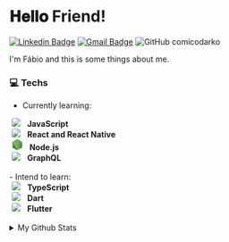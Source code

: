 # 𝐇𝐞𝐥𝐥𝐨 Friend!

[![Linkedin Badge](https://img.shields.io/badge/-LinkedIn-blue?style=flat-square&logo=Linkedin&logoColor=white&link=https://www.linkedin.com/in/comico/)](https://www.linkedin.com/in/comico/)
[![Gmail Badge](https://img.shields.io/badge/-Gmail-c14438?style=flat-square&logo=Gmail&logoColor=white&link=mailto:bitotajima@gmail.com)](mailto:bitotajima@gmail.com)
![GitHub comicodarko](https://img.shields.io/github/followers/comicodarko?label=follow&style=social)

I'm Fábio and this is some things about me.

### :computer:  Techs

- Currently learning:
<div>
  <img style="margin-left: 4px; margin-right: 8px; border-radius: 3px;" src="https://i.ibb.co/cgfb70b/asdd.png" width="20"/> <b>JavaScript</b>
</div> 
<div>
  <img style="margin-left: 4px; margin-right: 8px; border-radius: 3px;" src="https://i.ibb.co/4RHMmLQ/react.png" width="20"/> <b>React and React Native</b>
</div> 
<div>
  <img style="margin-left: 4px; margin-right: 8px; border-radius: 3px;" src="https://raw.githubusercontent.com/github/explore/80688e429a7d4ef2fca1e82350fe8e3517d3494d/topics/nodejs/nodejs.png" width="20"/> <b>Node.js</b>
</div>
<div>
  <img style="margin-left: 4px; margin-right: 8px; border-radius: 3px;" src="https://i.ibb.co/2nrNSzf/graphql.png" width="20"/> <b>GraphQL</b>
</div>  
<br />
- Intend to learn:

<div>
  <img style="margin-left: 4px; margin-right: 8px; border-radius: 3px;" src="https://i.ibb.co/PZ2XZgr/ts.png" width="20"/> <b>TypeScript</b>
</div>
<div>
  <img style="margin-left: 4px; margin-right: 8px; border-radius: 3px;" src="https://cdn.freebiesupply.com/logos/thumbs/2x/dart-logo.png" width="20"/> <b>Dart</b>
</div>
<div>
  <img style="margin-left: 4px; margin-right: 8px; border-radius: 3px;" src="https://i.ibb.co/HHnyWDd/flutter-logo-5086-DD11-C5-seeklogo-com.webp" height="20"/> <b>Flutter</b>
</div>
<br />

<details>
  <summary>My Github Stats</summary>
  <br>

  <p align="center">
    <img align="center" src="https://github-readme-stats.vercel.app/api?username=comicodarko&show_icons=true&theme=dracula" alt="Cômico's Github Status" />
  </p>
</details>
